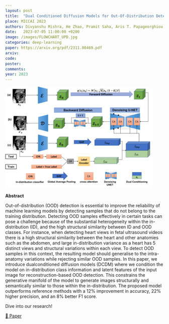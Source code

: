 ```yaml
---
layout: post
title:  "Dual Conditioned Diffusion Models for Out-Of-Distribution Detection: Application to Fetal Ultrasound Videos"
place: MICCAI 2023
authors: Divyanshu Mishra, He Zhao, Pramit Saha, Aris T. Papageorghiou, J.Alison Noble
date:   2023-07-05 11:00:00 +0200
image: /images/FLOWCHART_UPD.jpg
categories: deep-learning
paper: https://arxiv.org/pdf/2311.00469.pdf
arxiv:
code: 
poster: 
comments:
year: 2023 
---
```


<style>
@media (max-width: 1000px) {
    .container {
        flex-direction: column;
        align-items: left;
    }
</style>


<div class="container" style="display: flex; align-items: center;">
    <div class="image" style="flex: 1; margin-right: 1cm;">
        <img src="/images/FLOWCHART_UPD.jpg" alt="Image" style="max-width:100%; height:auto;">
    </div>
</div>

**Abstract**

Out-of-distribution (OOD) detection is essential to improve
the reliability of machine learning models by detecting samples that do
not belong to the training distribution. Detecting OOD samples effectively in certain tasks can pose a challenge because of the substantial
heterogeneity within the in-distribution (ID), and the high structural
similarity between ID and OOD classes. For instance, when detecting
heart views in fetal ultrasound videos there is a high structural similarity
between the heart and other anatomies such as the abdomen, and large
in-distribution variance as a heart has 5 distinct views and structural
variations within each view. To detect OOD samples in this context,
the resulting model should generalise to the intra-anatomy variations
while rejecting similar OOD samples. In this paper, we introduce dualconditioned diffusion models (DCDM) where we condition the model on
in-distribution class information and latent features of the input image
for reconstruction-based OOD detection. This constrains the generative
manifold of the model to generate images structurally and semantically
similar to those within the in-distribution. The proposed model outperforms reference methods with a 12% improvement in accuracy, 22%
higher precision, and an 8% better F1 score.

Dive into our research!

<a href="https://arxiv.org/pdf/2311.00469">&#x1F4C4; Paper</a> 
